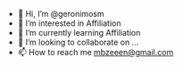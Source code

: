 - 👋 Hi, I’m @geronimosm
- 👀 I’m interested in Affiliation
- 🌱 I’m currently learning Affiliation
- 💞️ I’m looking to collaborate on ...
- 📫 How to reach me mbzeeen@gmail.com

<!---
geronimosm/geronimosm is a ✨ special ✨ repository because its `README.md` (this file) appears on your GitHub profile.
You can click the Preview link to take a look at your changes.
--->
